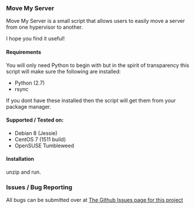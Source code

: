 ### Move My Server

Move My Server is a small script that allows users to easily move a server from one hypervisor to another.

I hope you find it useful!

#### Requirements

You will only need Python to begin with but in the spirit of transparency this script will make sure the following are installed:

- Python (2.7)
- rsync

If you dont have these installed then the script will get them from your package manager.

#### Supported / Tested on:

- Debian 8 (Jessie)
- CentOS 7 (1511 build)
- OpenSUSE Tumbleweed

#### Installation
unzip and run.

### Issues / Bug Reporting

All bugs can be submitted over at [The Github Issues page for this project](https://github.com/Deminarcis/move-my-server/issues)
